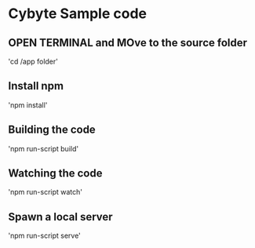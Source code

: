# Cybyte Sample code


## OPEN TERMINAL and MOve to the source folder

'cd /app folder'

## Install npm

'npm install'

## Building the code

'npm run-script build'

## Watching the code

'npm run-script watch'

## Spawn a local server

'npm run-script serve'